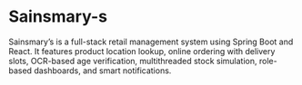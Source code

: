 # Sainsmary-s
Sainsmary’s is a full-stack retail management system using Spring Boot and React. It features product location lookup, online ordering with delivery slots, OCR-based age verification, multithreaded stock simulation, role-based dashboards, and smart notifications. 
